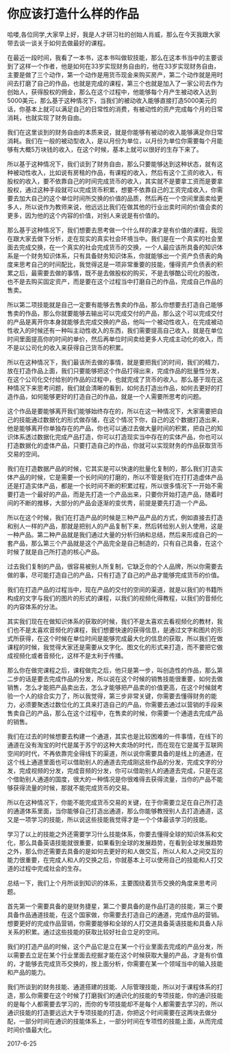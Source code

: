 # 你应该打造什么样的作品

哈喽,各位同学,大家早上好，我是人才研习社的创始人肖威，那么在今天我跟大家带去谈一谈关于如何去做最好的课程。

在最近一段时间，我看了一本书，这本书叫做软技能，那么在这本书当中的主要谈到了这样一个作者，他是如何在33岁实现财务自由的，他在33岁实现财务自由，主要是做了三个动作，第一个动作是用货币现金来购买房产，第二个动作就是用时间去打磨了自己的作品，也就是完成的课程，第三个也就是加入了一家公司去作为创始人，获得股权的佣金，那么在这个过程中，他能够每个月产生被动收入达到5000美元，那么基于这种情况下，当我们的被动收入能够直接打造5000美元的话，你基本上就可以满足自己的日常性的消费，有被动性的资产完成每个月的日常消耗，也就实现了财务自由。

我们在这里谈到的财务自由的本质来说，就是你能够有被动的收入能够满足你日常消耗。我们在一般的被动型收入，是以月份为单位，以月份为单位你需要每个月能够有大概5万块钱的收入，在这个时候，基本上就可以很好的生存下来了。

所以基于这种情况下，我们谈到了财务自由，那么只要能够达到这种状态，就有这种被动性收入，比如说有房租的作品，有课程的收入，然后有这个工资的收入，有股权的收入，要不依靠自己的时间完成货币的收入，其实就不是要拿工资而是要拿股权，通过这种手段就可以完成货币积累，想要不依靠自己的工资完成收入，你需要去加大自己的这个单位时间所交换的价值的品质，然后再在一个空间里面卖给更多人，所以说作为教师来说，他远远比我们在做其他的行业出卖时间的价值会卖的更多，因为他的这个内容的价值，对别人来说是有价值的。

那么基于这种情况下，我们想要去思考做一个什么样的课才是有价值的课程，我现在跟大家去做下分析，走在现实的真实社会环境当中。我们是在一个真实的社会里面去完成交换，在一个真实的社会完成货币的交换，一个人最应该所具备的知识体系是一个财务知识体系，只有具备财务知识体系，你就能够出一个资产负债表的角度来思考自己的时间配比，我觉得这是一项非常重要的技能，懂得资产负债表的积累之后，最需要去做的事情，既不是去做股权的购买，不是去够酷公司化的股改，也不是去购买固定资产，而是要在这个过程当中打磨自己的作品，完成自己作品的售卖。

所以第二项技能就是自己一定要有能够去售卖的作品，那么你想要去打造自己能够售卖的作品，那么你就要能够去输出可以完成交付的产品，那么这个可以完成交付的产品是离开你本身就能够去完成交换的产品，他叫一个被动性收入，在完成被动性收入的时候还有一种叫主动性收入的东西，我们需要提高自己收入，就是在单位时间里面提高你的时间的单价，然后再单位时间卖给更多人完成主动化的收入，而不是以公司化的收入来获得自己货币的积累。

所以在这种情况下，我们最该所去做的事情，就是要把我们的时间，我们的精力，放在打造作品上面，我们只要能够把这个作品打得出来，完成作品的批量性分发，在这个公司化交付给别的作品的过程中，也就完成了货币的收入。那么基于现在这种情况下来思考问题，我们就会清晰的看到，如何去打造出作品，如何去更好的打造作品，如何能够更好的打造自己的作品，就是一个人需要所思考的问题。

这个作品是要能够离开我们能够始终存在的，所以在这一种情况下，大家需要把自己的技能通过数据化的形式做存储，在这个情况下你，自己的这个数据打造出来，他是能够离开你单独存在的产品，你也可以通过去做大量时间的积累，把自己的知识体系透过数据化完成产品打造，你可以打造现实当中存在的实体产品，你也可以打造数据化的虚体产品，只要打造自己的作品，你就可以实现财务的作品获取货币交易的空间。

我们在打造数据产品的时候，它其实是可以快速的批量化复制的，那么我们打造实体产品的时候，它是需要一个长时间的打磨的，所以不管是我们在打打造虚体产品还是打造实体产品，都是一个长时间不断的积累过程，所以很多情况下一开始不需要打造一个最好的产品，而是先打造一个产品出来，只要你开始打造产品，随着时间的不断的推移，大部分的产品会逐渐的变优秀，前提是要先打造一个产品。

所以在这个时候，我们在打造产品的时候是三种产品产品的方式，例如直接去打造和别人一样的产品，那就是把别人的产品复制下来，然后转给别人别人使用，这是一种产品。第二种产品就是我们通过大量的分析归纳和总结，然后来形成自己的一套产品，那么第三个产品就是这个产品完全是自己制造的，只有自己具备，在这个时候了就是自己所打造的核心产品。

过去我们复制的产品，很容易被别人所复制，它缺乏你的个人品牌，所以你需要去做的事，尽可能打造自己的产品，只有打造了自己的产品才能够完成货币的价值。

我们在打造产品的过程当中，现在产品的交付的空间的渠道，就是以我们的书籍所构成的文字与我们的图片的形式的课程，以我们的视频化得教程，以我们的音频化的内容体系的分法。

其实我们现在在做知识体系的获取的时候，我们不是太喜欢去看视频化的教材，我们也不是太喜欢音频化的课程，我们想要快速的获得信息，是通过文字和图片的形式所获得，在这个时候在单位时间是能够完成最大化的信息的获取，所以我们在做课程的时候，我觉得大家还是需要从文字化、图文化的形式来打造，而不要把它做成视频化或者音频化，这样不是太利于传播。

那么你在做完课程之后，课程做完之后，他只是第一步，叫创造性的作品，那么第二步的话是要去完成作品的分发，所以说在这个时候的销售技能很重要，如何去做销售，怎么才能把产品卖出去，怎么才能够把产品卖的价值更高，在这个时候就考验一个人的综合实力了，所以我觉得，第三步非常关键，你需要去懂得财务的能力，必须要聚透过数位化的工具来打造自己的产品，你需要去通过以营销的手段来售卖自己的产品，那么在这个过程中，在售卖的时候，你需要一个通道去完成产品的销售。

我们在过去的时候想要去构建一个通道，其实也是比较困难的一件事情，在线下的通道在没有淘宝的时代是属于苏宁的这种大卖场的时代，而在现在它是属于互联网空间的时代，不再依靠完全得线下的渠道，所以说你需要具备的是线上的通道，在这个线上通道里面也可以借助别人的通道去完成刚这些作品的分发，完成文字的分发，完成视频的分发，完成音频的分发，你可以借助别人的通道去完成，只是在这个借助别人通道的国度，很大的一种情况是你很难得去获得流量，当你的产品不能够获得流量的时候，那就不能完成货币的交易。

所以在这种情况下，你能不能完成货币交易的关键，在于你需要立足在自己所打造的通道体系里面，当你能够自己打造出通道，那么你能够教授别人去打造通道，这又是一项学习的技能，所以说这些技能我觉得才是一个个体最该学习的技能。

学习了以上的技能之外还需要学习什么技能体系，你要去懂得全球的知识体系和文化，那么具备英语技能就很重要，如果看到全球的发展趋势，在看到全球发展趋势之外，那么你还需要去具备的是如何去更好的和人做交互，所以人和人之间交互的能力很重要，在完成人和人的交换之后，你就基本上可以使用自己的技能和人打交道的过程中完成社会的生存。

总结一下，我们上个月所谈到知识的体系，主要围绕着货币交换的角度来思考问题。

首先第一个需要具备的是财务捷星，第二个要具备的是作品打造的技能，第三个要具备作品通道技能，在这个国家做，你需要去打造自己的通道，完成作品的营销。想要更好的完成作品营销，你需要能够和全球的人打交道具备英语技能和具备人际关系的积累。通过这些技能的获取比较好社会立足的空间。

我们的打造产品的时候，这个产品它是立在某一个行业里面去完成的产品分发，所以需要去立足在某个行业里面去挖掘才能在这个时候获取大量的产品，才是有价值的，才能够去完成货币交换的，按上面分析，你需要在某一个领域当中的输入技能和产品的能力。

我们所谈到的财务技能、通道搭建的技能、人际管理技能，所以对于课程体系的打造，那么你需要在这个时候了打磨我们的通识化的技能的专项技能，你的通识技能的是每个人都需要去学习的，而你的专项技能却不是每个人都需要去学习的，所以通识技能的打造要远远大于专项技能的打造，你把这个时间需要在这两块去做分配，一部分时间在通识的技能体系上，一部分时间在专项性的技能上面，从而完成时间价值最大化。

2017-6-25
